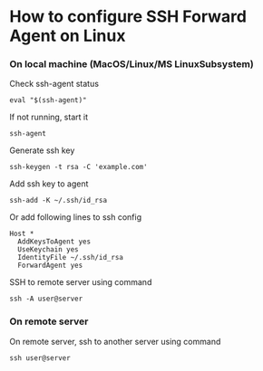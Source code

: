 # How to configure SSH Forward Agent on Linux
### On local machine (MacOS/Linux/MS LinuxSubsystem)
Check ssh-agent status
```
eval "$(ssh-agent)"
```
If not running, start it
```
ssh-agent
```
Generate ssh key
```
ssh-keygen -t rsa -C 'example.com'
```
Add ssh key to agent
```
ssh-add -K ~/.ssh/id_rsa
```
Or add following lines to ssh config
```
Host *
  AddKeysToAgent yes
  UseKeychain yes
  IdentityFile ~/.ssh/id_rsa
  ForwardAgent yes
  ```
SSH to remote server using command
```
ssh -A user@server
```
### On remote server
On remote server, ssh to another server using command
```
ssh user@server
```
